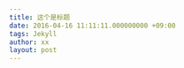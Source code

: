 ```yaml
---
title: 这个是标题
date: 2016-04-16 11:11:11.000000000 +09:00
tags: Jekyll
author: xx
layout: post
---
```


